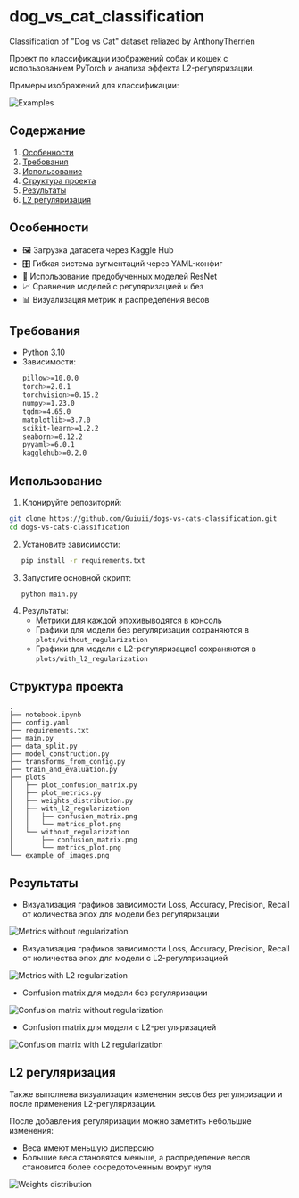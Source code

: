 # dog_vs_cat_classification
Сlassification of "Dog vs Cat" dataset reliazed by AnthonyTherrien

Проект по классификации изображений собак и кошек с использованием PyTorch и анализа эффекта L2-регуляризации.

Примеры изображений для классификации:

![Examples](example_of_images.png)


## Содержание
1. [Особенности](#особенности)
2. [Требования](#требования)
3. [Использование](#использование)
4. [Структура проекта](#структура-проекта)
5. [Результаты](#результаты)
6. [L2 регуляризация](#l2-регуляризация)


## Особенности
- 🖼️ Загрузка датасета через Kaggle Hub  
- 🎛️ Гибкая система аугментаций через YAML-конфиг  
- 🧠 Использование предобученных моделей ResNet  
- 📈 Сравнение моделей с регуляризацией и без  
- 📊 Визуализация метрик и распределения весов  


## Требования
- Python 3.10
- Зависимости:
  ```bash
  pillow>=10.0.0
  torch>=2.0.1
  torchvision>=0.15.2
  numpy>=1.23.0
  tqdm>=4.65.0
  matplotlib>=3.7.0
  scikit-learn>=1.2.2
  seaborn>=0.12.2
  pyyaml>=6.0.1
  kagglehub>=0.2.0            
  ```

## Использование
1. Клонируйте репозиторий:
```bash
git clone https://github.com/Guiuii/dogs-vs-cats-classification.git
cd dogs-vs-cats-classification
```
2. Установите зависимости:
```bash
   pip install -r requirements.txt
```
3. Запустите основной скрипт:
```bash
   python main.py
```
4. Результаты:
   - Метрики для каждой эпохивыводятся в консоль
   - Графики для модели без регуляризации сохраняются в `plots/without_regularization`
   - Графики для модели с L2-регуляризацие1 сохраняются в `plots/with_l2_regularization`


## Структура проекта
```
.
├── notebook.ipynb
├── config.yaml
├── requirements.txt
├── main.py
├── data_split.py
├── model_construction.py
├── transforms_from_config.py
├── train_and_evaluation.py
├── plots
│   ├── plot_confusion_matrix.py
│   ├── plot_metrics.py
│   ├── weights_distribution.py
│   ├── with_l2_regularization
│   │   ├── confusion_matrix.png
│   │   └── metrics_plot.png
│   └── without_regularization
│       ├── confusion_matrix.png
│       └── metrics_plot.png
└── example_of_images.png
```

## Результаты

- Визуализация графиков зависимости Loss, Accuracy, Precision, Recall от количества эпох для модели без регуляризации
  
![Metrics without regularization](plots/without_regularization/metrics_plot.png)

- Визуализация графиков зависимости Loss, Accuracy, Precision, Recall от количества эпох для модели с L2-регуляризацией
  
![Metrics with L2 regularization](plots/with_l2_regularization/metrics_plot.png)

- Confusion matrix для модели без регуляризации
  
![Confusion matrix without regularization](plots/without_regularization/confusion_matrix.png)

- Confusion matrix для модели с L2-регуляризацией
  
![Confusion matrix with L2 regularization](plots/with_l2_regularization/confusion_matrix.png)


## L2 регуляризация

Также выполнена визуализация изменения весов без регуляризации и после применения L2-регуляризации.

После добавления регуляризации можно заметить небольшие изменения:
- Веса имеют меньшую дисперсию
- Большие веса становятся меньше, а распределение весов становится более сосредоточенным вокруг нуля

![Weights distribution](plots/weights_distribution.png)
